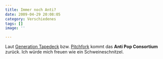```yaml
---
title: Immer noch Anti?
date: 2009-04-29 20:08:05
category: Verschiedenes
tags: []
image: ''

---
```


Laut [Generation Tapedeck](http://generationtapedeck.blogspot.com/2009/04/anti-pop-consortium-kommt-zuruck.html) bzw. [Pitchfork](http://pitchfork.com/news/35125-anti-pop-consortium-announce-comeback-album/) kommt das **Anti Pop Consortium** zurück. Ich würde mich freuen wie ein Schweineschnitzel.
